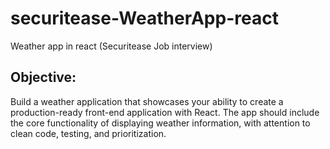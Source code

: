 # securitease-WeatherApp-react
Weather app in react (Securitease Job interview)

## Objective:
Build a weather application that showcases your ability to create a production-ready front-end application with React.
The app should include the core functionality of displaying weather information, with attention to clean code, testing,
and prioritization.
